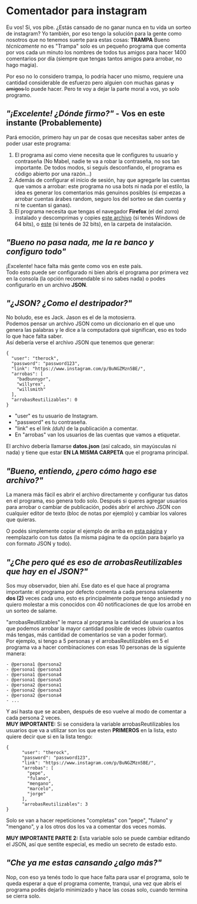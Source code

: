 # Comentador para instagram

Eu vos! Si, vos pibe. ¿Estás cansado de no ganar nunca en tu vida un sorteo de instagram? Yo también, por eso tengo la solución para la gente como nosotros que no tenemos suerte para estas cosas: **TRAMPA** Bueno *técnicamente* no es "Trampa" solo es un pequeño programa que comenta por vos cada un minuto los nombres de todos tus amigos para hacer 1400 comentarios por día (siempre que tengas tantos amigos para arrobar, no hago magia).  

Por eso no lo considero trampa, lo podría hacer uno mismo, requiere una cantidad considerable de esfuerzo pero alguien con muchas ganas <s> y amigos </s> lo puede hacer. Pero te voy a dejar la parte moral a vos, yo solo programo.

## *"¡Excelente! ¿Dónde firmo?"* - Vos en este instante (Probablemente)

Pará emoción, primero hay un par de cosas que necesitas saber antes de poder usar este programa:

1. El programa así como viene necesita que le configures tu usuario y contraseña (No Mabel, nadie te va a robar la contraseña, no sos tan importante. De todos modos, si seguís desconfiando, el programa es código abierto por una razón...)
2. Además de configurar el inicio de sesión, hay que agregarle las cuentas que vamos a arrobar: este programa no usa bots ni nada por el estilo, la idea es generar los comentarios más genuinos posibles (si empezas a arrobar cuentas árabes random, seguro los del sorteo se dan cuenta y ni te cuentan si ganas). 
3. El programa necesita que tengas el navegador **Firefox** (el del zorro) instalado y descomprimas y copies [este archivo](https://github.com/mozilla/geckodriver/releases/download/v0.31.0/geckodriver-v0.31.0-win64.zip) (si tenés Windows de 64 bits), o [este](https://github.com/mozilla/geckodriver/releases/download/v0.31.0/geckodriver-v0.31.0-win32.zip) (si tenés de 32 bits), en la carpeta de instalación.

## *"Bueno no pasa nada, me la re banco y configuro todo"*
¡Excelente! hace falta más gente como vos en este país.  
Todo esto puede ser configurado ni bien abrís el programa por primera vez en la consola (la opción recomendable si no sabes nada) o podes configurarlo en un archivo **JSON**.

## *"¿JSON? ¿Como el destripador?"*
No boludo, ese es Jack. Jason es el de la motosierra.  
Podemos pensar un archivo JSON como un diccionario en el que uno genera las palabras y le dice a la computadora qué significan, eso es todo lo que hace falta saber.  
Así debería verse el archivo JSON que tenemos que generar:

    {
      "user": "therock",
      "password": "password123",
      "link": "https://www.instagram.com/p/BuNGZMzn5BE/",
      "arrobas": [
        "badbunnypr",
        "willyrex",
        "willsmith"
      ],
      "arrobasReutilizables": 0
    }

 - "user" es tu usuario de Instagram.  
 - "password" es tu contraseña.
 - "link" es el link *(duh)* de la publicación a comentar.
 - En "arrobas" van los usuarios de las cuentas que vamos a etiquetar.
    
El archivo debería llamarse **datos.json** (así calcado, sin mayúsculas ni nada) y tiene que estar **EN LA MISMA CARPETA** que el programa principal.

## *"Bueno, entiendo, ¿pero cómo hago ese archivo?"*
La manera más fácil es abrir el archivo directamente y configurar tus datos en el programa, eso genera todo solo. Después si queres agregar usuarios para arrobar o cambiar de publicación, podés abrir el archivo JSON con cualquier editor de texto (bloc de notas por ejemplo) y cambiar los valores que quieras.

O podés simplemente copiar el ejemplo de arriba en [esta página](https://codebeautify.org/jsonviewer) y reemplazarlo con tus datos (la misma página te da opción para bajarlo ya con formato JSON y todo).

## *"¿Che pero qué es eso de arrobasReutilizables que hay en el JSON?"*
Sos muy observador, bien ahí.
Ese dato es el que hace al programa importante: el programa por defecto comenta a cada persona solamente **dos (2)** veces cada uno, esto es principalmente porque tengo ansiedad y no quiero molestar a mis conocidos con 40 notificaciones de que los arrobé en un sorteo de salame.  

"arrobasReutilizables" le marca al programa la cantidad de usuarios a los que podemos arrobar la mayor cantidad posible de veces (obvio cuantos más tengas, más cantidad de comentarios se van a poder formar).  
Por ejemplo, si tengo a 5 personas y el arrobasReutilizables en 5 el programa va a hacer combinaciones con esas 10 personas de la siguiente manera:  

    - @persona1 @persona2
    - @persona1 @persona3
    - @persona1 @persona4
    - @persona1 @persona5
    - @persona2 @persona1
    - @persona2 @persona3
    - @persona2 @persona4
    - ...

Y así hasta que se acaben, después de eso vuelve al modo de comentar a cada persona 2 veces.  
**MUY IMPORTANTE:** Si se considera la variable arrobasReutilizables los usuarios que va a utilizar son los que esten **PRIMEROS** en la lista, esto quiere decir que si en la lista tengo:

    {
          "user": "therock",
          "password": "password123",
          "link": "https://www.instagram.com/p/BuNGZMzn5BE/",
          "arrobas": [
            "pepe",
            "fulano",
            "mengano",
            "marcelo",
            "jorge"
          ],
          "arrobasReutilizables": 3
    }
    
Solo se van a hacer repeticiones "completas" con "pepe", "fulano" y "mengano", y a los otros dos los va a comentar dos veces nomás.

**MUY IMPORTANTE PARTE 2:** Esta variable solo se puede cambiar editando el JSON, así que sentite especial, es medio un secreto de estado esto.

## *"Che ya me estas cansando ¿algo más?"*
Nop, con eso ya tenés todo lo que hace falta para usar el programa, solo te queda esperar a que el programa comente, tranqui, una vez que abrís el programa podés dejarlo minimizado y hace las cosas solo, cuando termina se cierra solo.